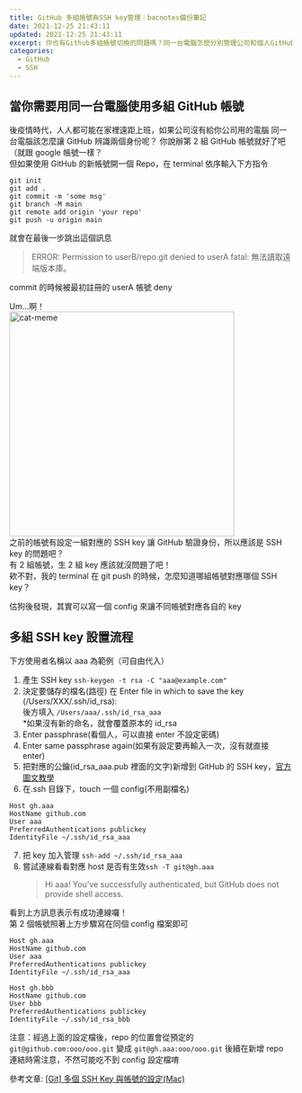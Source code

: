```yaml
---
title: GitHub 多組帳號與SSH key管理｜bacnotes備份筆記
date: 2021-12-25 21:43:11
updated: 2021-12-25 21:43:11
excerpt: 你也有Github多組帳號切換的問題嗎？同一台電腦怎麼分別管理公司和個人GitHub帳號？新生成的SSH key檔案要怎麼樣才不會覆蓋原本的檔案，來建立一個config管理Github多組帳號吧！
categories:
  - GitHub
  - SSH
---
```


## 當你需要用同一台電腦使用多組 GitHub 帳號

後疫情時代，人人都可能在家裡遠距上班，如果公司沒有給你公司用的電腦
同一台電腦該怎麼讓 GitHub 辨識兩個身份呢？
你說辦第 2 組 GitHub 帳號就好了吧（就跟 google 帳號一樣？  
但如果使用 GitHub 的新帳號開一個 Repo，在 terminal 依序輸入下方指令

```
git init
git add .
git commit -m 'some msg'
git branch -M main
git remote add origin 'your repo'
git push -u origin main
```

就會在最後一步跳出這個訊息

> ERROR: Permission to userB/repo.git denied to userA
> fatal: 無法讀取遠端版本庫。

commit 的時候被最初註冊的 userA 帳號 deny

Um...啊！  
<img src="./cat.jpg" alt="cat-meme" width="400"/>  
之前的帳號有設定一組對應的 SSH key 讓 GitHub 驗證身份，所以應該是 SSH key 的問題吧？  
有 2 組帳號，生 2 組 key 應該就沒問題了吧！  
欸不對，我的 terminal 在 git push 的時候，怎麼知道哪組帳號對應哪個 SSH key？

估狗後發現，其實可以寫一個 config 來讓不同帳號對應各自的 key

## 多組 SSH key 設置流程

下方使用者名稱以 aaa 為範例（可自由代入）

1. 產生 SSH key `ssh-keygen -t rsa -C "aaa@example.com"`
2. 決定要儲存的檔名(路徑)
   在 Enter file in which to save the key (/Users/XXX/.ssh/id_rsa):  
   後方填入 `/Users/aaa/.ssh/id_rsa_aaa`  
   \*如果沒有新的命名，就會覆蓋原本的 id_rsa
3. Enter passphrase(看個人，可以直接 enter 不設定密碼)
4. Enter same passphrase again(如果有設定要再輸入一次，沒有就直接 enter)
5. 把對應的公鑰(id_rsa_aaa.pub 裡面的文字)新增到 GitHub 的 SSH key，[官方圖文教學](https://docs.github.com/en/authentication/connecting-to-github-with-ssh/adding-a-new-ssh-key-to-your-github-account)
6. 在.ssh 目錄下，touch 一個 config(不用副檔名)

```
Host gh.aaa
HostName github.com
User aaa
PreferredAuthentications publickey
IdentityFile ~/.ssh/id_rsa_aaa
```

7. 把 key 加入管理 `ssh-add ~/.ssh/id_rsa_aaa`
8. 嘗試連線看看對應 host 是否有生效`ssh -T git@gh.aaa`
   > Hi aaa! You've successfully authenticated, but GitHub does not provide shell access.

看到上方訊息表示有成功連線囉！  
第 2 個帳號照著上方步驟寫在同個 config 檔案即可

```
Host gh.aaa
HostName github.com
User aaa
PreferredAuthentications publickey
IdentityFile ~/.ssh/id_rsa_aaa

Host gh.bbb
HostName github.com
User bbb
PreferredAuthentications publickey
IdentityFile ~/.ssh/id_rsa_bbb
```

注意：經過上面的設定檔後，repo 的位置會從預定的
`git@github.com:ooo/ooo.git` 變成 `git@gh.aaa:ooo/ooo.git`
後續在新增 repo 連結時需注意，不然可能吃不到 config 設定檔唷

參考文章:
[[Git] 多個 SSH Key 與帳號的設定(Mac)](https://dotblogs.com.tw/as15774/2018/04/30/174737 "[[Git] 多個SSH Key與帳號的設定(Mac)")
